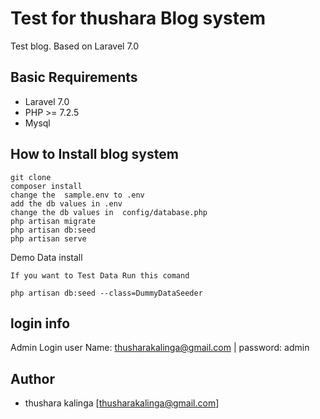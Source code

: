 #  Test for thushara  Blog system

Test blog. Based on Laravel 7.0

## Basic Requirements

- Laravel 7.0
- PHP >= 7.2.5
- Mysql

## 




## How to Install blog system

```
git clone 
composer install
change the  sample.env to .env
add the db values in .env
change the db values in  config/database.php
php artisan migrate
php artisan db:seed
php artisan serve
```

Demo Data install

```
If you want to Test Data Run this comand

php artisan db:seed --class=DummyDataSeeder
```
##  login info
Admin Login 
user Name: thusharakalinga@gmail.com | password: admin


## Author

- thushara kalinga   [thusharakalinga@gmail.com]
